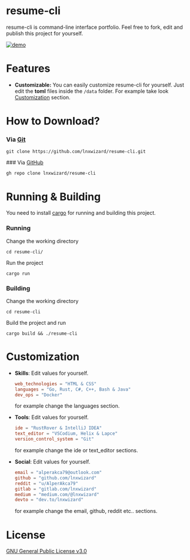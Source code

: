 # resume-cli
resume-cli is command-line interface portfolio. Feel free to fork, edit and publish this project for yourself.

[![demo](https://asciinema.org/a/611406.svg)](https://asciinema.org/a/611406?autoplay=1)

# Features
- **Customizable:** You can easily customize resume-cli for yourself. Just edit the **toml** files inside the `/data` folder. For example take look [Customization](#customization) section.

# How to Download?
### Via [Git](https://github.com/git/git)
```shell
git clone https://github.com/lnxwizard/resume-cli.git
```

### Via [GitHub](https://github.com/cli/cli)
```shell 
gh repo clone lnxwizard/resume-cli
```

# Running & Building
You need to install [cargo](https://github.com/rust-lang/cargo) for running and building this project.

### Running
Change the working directory
```shell
cd resume-cli/
```

Run the project
```shell
cargo run
```

### Building
Change the working directory
```shell
cd resume-cli
```

Build the project and run
```shell
cargo build && ./resume-cli
```

# Customization
- **Skills**: Edit values for yourself.
    ```toml
    web_technologies = "HTML & CSS"
    languages = "Go, Rust, C#, C++, Bash & Java"
    dev_ops = "Docker"
    ```
    for example change the languages section.


- **Tools**: Edit values for yourself.
    ```toml
    ide = "RustRover & IntelliJ IDEA"
    text_editor = "VSCodium, Helix & Lapce"
    version_control_system = "Git"
    ```
    for example change the ide or text_editor sections.


- **Social**: Edit values for yourself.
    ```toml
    email = "alperakca79@outlook.com"
    github = "github.com/lnxwizard"
    reddit = "u/AlperAkca79"
    gitlab = "gitlab.com/lnxwizard"
    medium = "medium.com/@lnxwizard"
    devto = "dev.to/lnxwizard"
    ```
    for example change the email, github, reddit etc.. sections.

# License
[GNU General Public License v3.0](LICENSE)
